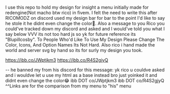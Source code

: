 I use this repo to hold my design for insight a menu initially made for redengine(Not macho btw rico) in fivem. 
I felt the need to write this after RICOMODZ on discord used my design bar for bar to the point I'd like to say he stole it he didnt even change the color🤦.
Also a message to you Rico you could've tracked down my discord and asked and I would've told you what I say below VVV its not too hard js so yk for future reference its "Blupillcosby".
To People Who'd Like To Use My Design Please Change The Color, Icons, And Option Names Its Not Hard.
Also rico i hand made the world and server svg by hand so its for surly my design you took.


https://ibb.co/JWptjkm3
https://ibb.co/R4S2gjyQ

-- he banned my from his discord for this message: 
yk rico u couldve asked and i wouldve let u use my html as a base instead bro just yoinked it and didnt even change the color:joy: 
ibb DOT co/JWptjkm3
ibb DOT co/R4S2gjyQ
^^Links are for the comparison from my menu to "his" menu
